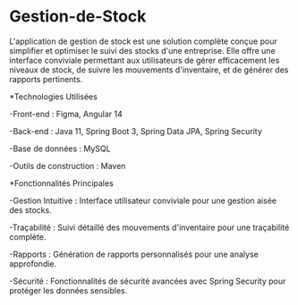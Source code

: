# Gestion-de-Stock
L'application de gestion de stock est une solution complète conçue pour simplifier et optimiser le suivi des stocks d'une entreprise. Elle offre une interface conviviale permettant aux utilisateurs de gérer efficacement les niveaux de stock, de suivre les mouvements d'inventaire, et de générer des rapports pertinents.

*Technologies Utilisées

-Front-end : Figma, Angular 14

-Back-end : Java 11, Spring Boot 3, Spring Data JPA, Spring Security

-Base de données : MySQL

-Outils de construction : Maven

*Fonctionnalités Principales

-Gestion Intuitive : Interface utilisateur conviviale pour une gestion aisée des stocks.

-Traçabilité : Suivi détaillé des mouvements d'inventaire pour une traçabilité complète.

-Rapports : Génération de rapports personnalisés pour une analyse approfondie.

-Sécurité : Fonctionnalités de sécurité avancées avec Spring Security pour protéger les données sensibles.
